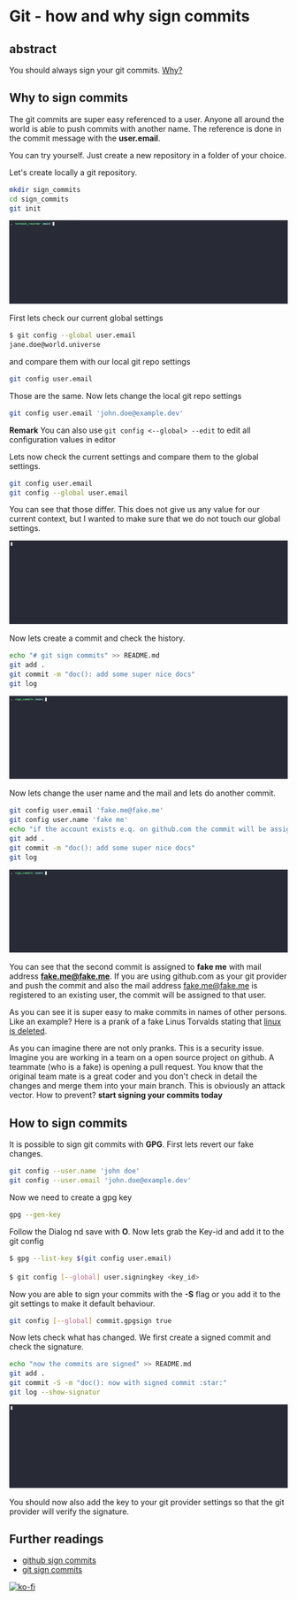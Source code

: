 # Git - how and why sign commits

## abstract

You should always sign your git commits. [Why?](#why-to-sign-commits)

## Why to sign commits

The git commits are super easy referenced to a user. Anyone all around the world is able to push commits with another name. The reference is done in the commit message with the **user.email**.

You can try yourself. Just create a new repository in a folder of your choice.

Let's create locally a git repository.

```bash
mkdir sign_commits
cd sign_commits
git init
```

![git-init](../assets/git/git_sign_commits/init_repo.gif)

First lets check our current global settings

```bash
$ git config --global user.email
jane.doe@world.universe
```

and compare them with our local git repo settings

```bash
git config user.email
```

Those are the same. Now lets change the local git repo settings

```bash
git config user.email 'john.doe@example.dev'
```

**Remark** You can also use `git config <--global> --edit` to edit all configuration values in editor

Lets now check the current settings and compare them to the global settings.

```bash
git config user.email
git config --global user.email
```

You can see that those differ. This does not give us any value for our current context,
but I wanted to make sure that we do not touch our global settings.

![git-config](../assets/git/git_sign_commits/git_config.gif)

Now lets create a commit and check the history.

```bash
echo "# git sign commits" >> README.md
git add .
git commit -m "doc(): add some super nice docs"
git log
```

![first-commit](../assets/git/git_sign_commits/first_commit.gif)

Now lets change the user name and the mail and lets do another commit.

```bash
git config user.email 'fake.me@fake.me'
git config user.name 'fake me'
echo "if the account exists e.q. on github.com the commit will be assigned to that person" >> README.md
git add .
git commit -m "doc(): add some super nice docs"
git log
```

![second-commit](../assets/git/git_sign_commits/second_commit.gif)

You can see that the second commit is assigned to **fake me** with mail address **fake.me@fake.me**.
If you are using github.com as your git provider and push the commit and also the mail address fake.me@fake.me is registered to an existing user, the commit will be assigned to that user.

As you can see it is super easy to make commits in names of other persons.
Like an example? Here is a prank of a fake Linus Torvalds stating that [linux is deleted][I-deleted-linux].

As you can imagine there are not only pranks. This is a security issue. Imagine you are working in a team on a open source project on github. A teammate (who is a fake) is opening a pull request. You know that the original team mate is a great coder and you don't check in detail the changes and merge them into your main branch. This is obviously an attack vector. How to prevent? **start signing your commits today**

## How to sign commits

It is possible to sign git commits with **GPG**.
First lets revert our fake changes.

```bash
git config --user.name 'john doe'
git config --user.email 'john.doe@example.dev'
```

Now we need to create a gpg key

```bash
gpg --gen-key
```

Follow the Dialog nd save with **O**.
Now lets grab the Key-id and add it to the git config

```bash
$ gpg --list-key $(git config user.email)

$ git config [--global] user.signingkey <key_id>

```

Now you are able to sign your commits with the **-S** flag or you add it to the git settings to make it default behaviour.

```bash
git config [--global] commit.gpgsign true
```

Now lets check what has changed. We first create a signed commit and check the signature.

```bash
echo "now the commits are signed" >> README.md
git add .
git commit -S -m "doc(): now with signed commit :star:"
git log --show-signatur
```

![signed-commits](../assets/git/git_sign_commits/signed_commits.gif)

You should now also add the key to your git provider settings so that the git provider will verify the signature.

## Further readings

- [github sign commits][gh-sign-commits]
- [git sign commits][git-sign-commits]

[![ko-fi](https://ko-fi.com/img/githubbutton_sm.svg)](https://ko-fi.com/A0A4EKB66)

[I-deleted-linux]: https://github.com/slimsag/linux/tree/5895e21f3c744ed9829e3afe9691e3eb1b1932ae#linux-kernel
[gh-sign-commits]: https://docs.github.com/en/authentication/managing-commit-signature-verification/signing-commits
[git-sign-commits]: https://git-scm.com/book/en/v2/Git-Tools-Signing-Your-Work
